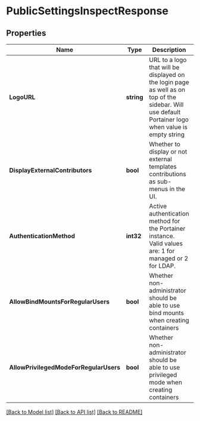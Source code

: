 # PublicSettingsInspectResponse

## Properties
Name | Type | Description | Notes
------------ | ------------- | ------------- | -------------
**LogoURL** | **string** | URL to a logo that will be displayed on the login page as well as on top of the sidebar. Will use default Portainer logo when value is empty string | [optional] [default to null]
**DisplayExternalContributors** | **bool** | Whether to display or not external templates contributions as sub-menus in the UI. | [optional] [default to null]
**AuthenticationMethod** | **int32** | Active authentication method for the Portainer instance. Valid values are: 1 for managed or 2 for LDAP. | [optional] [default to null]
**AllowBindMountsForRegularUsers** | **bool** | Whether non-administrator should be able to use bind mounts when creating containers | [optional] [default to null]
**AllowPrivilegedModeForRegularUsers** | **bool** | Whether non-administrator should be able to use privileged mode when creating containers | [optional] [default to null]

[[Back to Model list]](../README.md#documentation-for-models) [[Back to API list]](../README.md#documentation-for-api-endpoints) [[Back to README]](../README.md)


